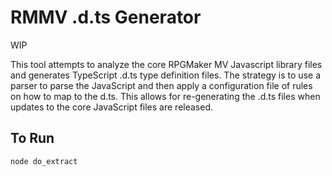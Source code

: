 # RMMV .d.ts Generator

WIP

This tool attempts to analyze the core RPGMaker MV Javascript library files and generates TypeScript .d.ts type definition files. The strategy is to use a parser to parse the JavaScript and then apply a configuration file of rules on how to map to the d.ts. This allows for re-generating the .d.ts files when updates to the core JavaScript files are released.

## To Run

```
node do_extract
```
